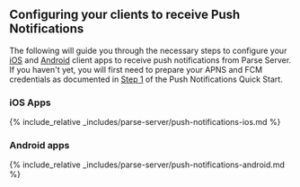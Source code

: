 ## Configuring your clients to receive Push Notifications

The following will guide you through the necessary steps to configure your [iOS](#ios-apps) and [Android](#android-apps) client apps to receive push notifications from Parse Server. If you haven't yet, you will first need to prepare your APNS and FCM credentials as documented in [Step 1](#prepare-apns-and-fcm-credentials) of the Push Notifications Quick Start.

### iOS Apps

{% include_relative _includes/parse-server/push-notifications-ios.md %}

### Android apps

{% include_relative _includes/parse-server/push-notifications-android.md %}
